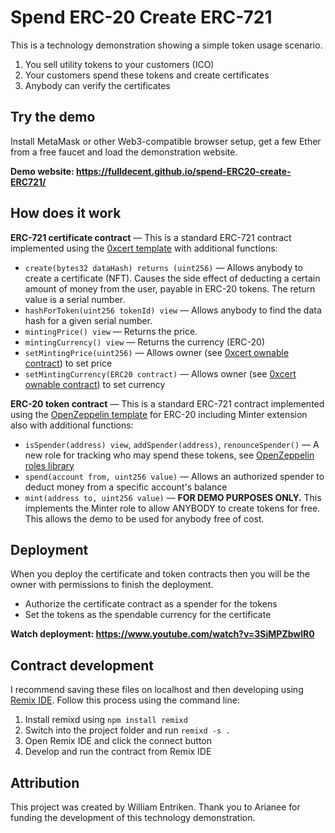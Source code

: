 # Spend ERC-20 Create ERC-721

This is a technology demonstration showing a simple token usage scenario.

1. You sell utility tokens to your customers (ICO)
2. Your customers spend these tokens and create certificates
3. Anybody can verify the certificates

## Try the demo

Install MetaMask or other Web3-compatible browser setup, get a few Ether from a free faucet and load the demonstration website.

**Demo website: https://fulldecent.github.io/spend-ERC20-create-ERC721/**

## How does it work

**ERC-721 certificate contract** — This is a standard ERC-721 contract implemented using the [0xcert template](https://github.com/0xcert/ethereum-erc721/tree/master/contracts/tokens) with additional functions:

* `create(bytes32 dataHash) returns (uint256)` — Allows anybody to create a certificate (NFT). Causes the side effect of deducting a certain amount of money from the user, payable in ERC-20 tokens. The return value is a serial number.
* `hashForToken(uint256 tokenId) view` — Allows anybody to find the data hash for a given serial number.
* `mintingPrice() view` — Returns the price.
* `mintingCurrency() view` — Returns the currency (ERC-20)
* `setMintingPrice(uint256)` — Allows owner (see [0xcert ownable contract](https://github.com/0xcert/ethereum-utils/blob/master/contracts/ownership/Ownable.sol)) to set price
* `setMintingCurrency(ERC20 contract)`  — Allows owner (see [0xcert ownable contract](https://github.com/0xcert/ethereum-utils/blob/master/contracts/ownership/Ownable.sol)) to set currency

**ERC-20 token contract** — This is a standard ERC-721 contract implemented using the [OpenZeppelin template](https://github.com/OpenZeppelin/openzeppelin-solidity/tree/master/contracts/token/ERC20) for ERC-20 including Minter extension also with additional functions:

* `isSpender(address) view`, `addSpender(address)`, `renounceSpender()` — A new role for tracking who may spend these tokens, see [OpenZeppelin roles library](https://github.com/OpenZeppelin/openzeppelin-solidity/blob/master/contracts/access/Roles.sol)
* `spend(account from, uint256 value)` — Allows an authorized spender to deduct money from a specific account's balance
* `mint(address to, uint256 value)`  — **FOR DEMO PURPOSES ONLY.** This implements the Minter role to allow ANYBODY to create tokens for free. This allows the demo to be used for anybody free of cost.

## Deployment

When you deploy the certificate and token contracts then you will be the owner with permissions to finish the deployment.

* Authorize the certificate contract as a spender for the tokens
* Set the tokens as the spendable currency for the certificate

**Watch deployment: https://www.youtube.com/watch?v=3SiMPZbwlR0**

## Contract development

I recommend saving these files on localhost and then developing using [Remix IDE](http://remix.ethereum.org). Follow this process using the command line:

1. Install remixd using `npm install remixd`
2. Switch into the project folder and run `remixd -s .`
3. Open Remix IDE and click the connect button
4. Develop and run the contract from Remix IDE

## Attribution

This project was created by William Entriken. Thank you to Arianee for funding the development of this technology demonstration.